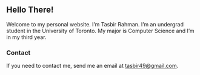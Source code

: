 ## Hello There!
Welcome to my personal website. I’m Tasbir Rahman. I’m an undergrad student in the University of Toronto. My major is Computer Science and I’m in my third year.

### Contact
If you need to contact me, send me an email at tasbir49@gmail.com.
